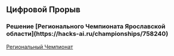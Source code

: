 <h2>Цифровой Прорыв</h0>

<h3>Решение [Регионального Чемпионата Ярославской области](https://hacks-ai.ru/championships/758240)</h3>

[Региональный Чемпионат](https://hacks-ai.ru/championships/758240)
